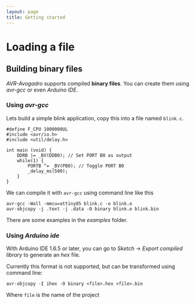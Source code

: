 ```yaml
---
layout: page
title: Getting started
---
```


# Loading a file

## Building binary files

*AVR-Avogadro* supports compiled **binary files**. You can create them using *avr-gcc* or even *Arduino IDE*.

### Using *avr-gcc*

Lets build a simple blink application, copy this into a file named `blink.c`.

~~~{.c}
#define F_CPU 1000000UL
#include <avr/io.h>
#include <util/delay.h>

int main (void) {
    DDRB |= _BV(DDB0); // Set PORT B0 as output
    while(1) {
        PORTB ^= _BV(PB0); // Toggle PORT B0
        _delay_ms(500);
    }
}
~~~

We can compile it with `avr-gcc` using command line like this

~~~
avr-gcc -Wall -mmcu=attiny85 blink.c -o blink.o
avr-objcopy -j .text -j .data -O binary blink.o blink.bin
~~~

There are some examples in the *examples* folder.

### Using *Arduino ide*

With Arduino IDE 1.6.5 or later, you can go to *Sketch* -> *Export compiled library* to generate an *hex* file.

Currently this format is not supported, but can be transformed using command line:

~~~
avr-objcopy -I ihex -O binary <file>.hex <file>.bin
~~~

Where `file` is the name of the project
